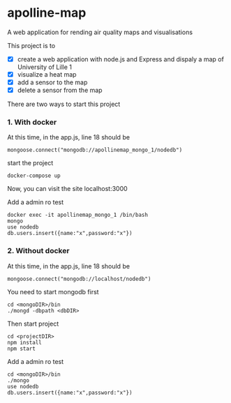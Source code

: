 # apolline-map
A web application for rending air quality maps and visualisations 

This project is to
- [x]  create a web application with node.js and Express and dispaly a map of University of Lille 1
- [x]  visualize a heat map
- [x]  add a sensor to the map
- [x]  delete a sensor from the map

There are two ways to start this project
### 1. With docker
At this time, in the app.js, line 18 should be 
```
mongoose.connect("mongodb://apollinemap_mongo_1/nodedb")
```
start the project
```
docker-compose up
```
Now, you can visit the site localhost:3000

Add a admin ro test
```
docker exec -it apollinemap_mongo_1 /bin/bash
mongo
use nodedb
db.users.insert({name:"x",password:"x"}) 
```
### 2. Without docker
At this time, in the app.js, line 18 should be 
```
mongoose.connect("mongodb://localhost/nodedb")
```

You need to start mongodb first

```
cd <mongoDIR>/bin
./mongd -dbpath <dbDIR>
```
Then start project
```
cd <projectDIR>
npm install
npm start
```
Add a admin ro test
```
cd <mongoDIR>/bin
./mongo
use nodedb
db.users.insert({name:"x",password:"x"}) 
```